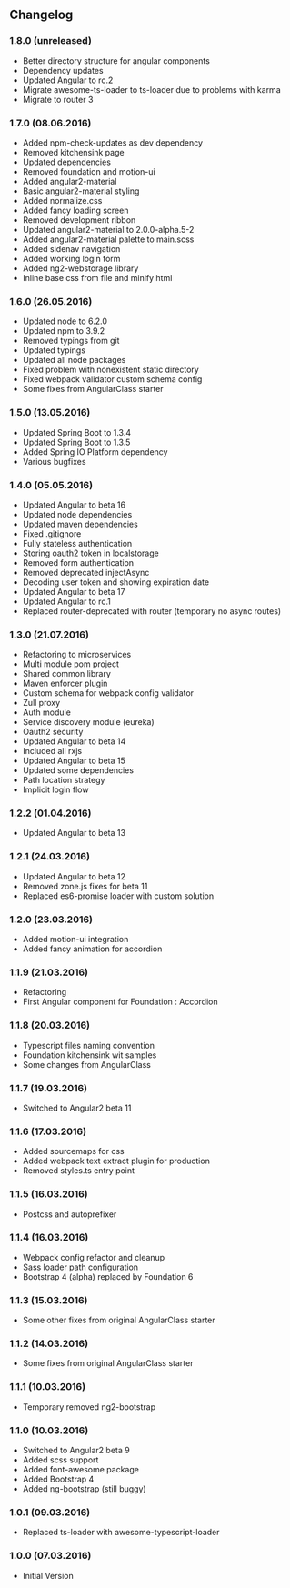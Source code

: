 ## Changelog

### 1.8.0 (unreleased)
* Better directory structure for angular components
* Dependency updates
* Updated Angular to rc.2
* Migrate awesome-ts-loader to ts-loader due to problems with karma
* Migrate to router 3

### 1.7.0 (08.06.2016)
* Added npm-check-updates as dev dependency
* Removed kitchensink page
* Updated dependencies
* Removed foundation and motion-ui
* Added angular2-material
* Basic angular2-material styling
* Added normalize.css
* Added fancy loading screen
* Removed development ribbon
* Updated angular2-material to 2.0.0-alpha.5-2
* Added angular2-material palette to main.scss
* Added sidenav navigation
* Added working login form
* Added ng2-webstorage library
* Inline base css from file and minify html

### 1.6.0 (26.05.2016)
* Updated node to 6.2.0
* Updated npm to 3.9.2
* Removed typings from git
* Updated typings
* Updated all node packages
* Fixed problem with nonexistent static directory
* Fixed webpack validator custom schema config
* Some fixes from AngularClass starter

### 1.5.0 (13.05.2016)
* Updated Spring Boot to 1.3.4
* Updated Spring Boot to 1.3.5
* Added Spring IO Platform dependency
* Various bugfixes

### 1.4.0 (05.05.2016)
* Updated Angular to beta 16
* Updated node dependencies
* Updated maven dependencies
* Fixed .gitignore
* Fully stateless authentication
* Storing oauth2 token in localstorage
* Removed form authentication
* Removed deprecated injectAsync
* Decoding user token and showing expiration date
* Updated Angular to beta 17
* Updated Angular to rc.1
* Replaced router-deprecated with router (temporary no async routes)

### 1.3.0 (21.07.2016)
* Refactoring to microservices
* Multi module pom project
* Shared common library
* Maven enforcer plugin
* Custom schema for webpack config validator
* Zull proxy
* Auth module
* Service discovery module (eureka)
* Oauth2 security
* Updated Angular to beta 14
* Included all rxjs
* Updated Angular to beta 15
* Updated some dependencies
* Path location strategy
* Implicit login flow

### 1.2.2 (01.04.2016)
* Updated Angular to beta 13

### 1.2.1 (24.03.2016)
* Updated Angular to beta 12
* Removed zone.js fixes for beta 11
* Replaced es6-promise loader with custom solution

### 1.2.0 (23.03.2016)
* Added motion-ui integration
* Added fancy animation for accordion

### 1.1.9 (21.03.2016)
* Refactoring
* First Angular component for Foundation : Accordion

### 1.1.8 (20.03.2016)
* Typescript files naming convention
* Foundation kitchensink wit samples
* Some changes from AngularClass

### 1.1.7 (19.03.2016)
* Switched to Angular2 beta 11

### 1.1.6 (17.03.2016)
* Added sourcemaps for css
* Added webpack text extract plugin for production
* Removed styles.ts entry point

### 1.1.5 (16.03.2016)
* Postcss and autoprefixer

### 1.1.4 (16.03.2016)
* Webpack config refactor and cleanup
* Sass loader path configuration
* Bootstrap 4 (alpha) replaced by Foundation 6

### 1.1.3 (15.03.2016)
* Some other fixes from original AngularClass starter

### 1.1.2 (14.03.2016)
* Some fixes from original AngularClass starter

### 1.1.1 (10.03.2016)
* Temporary removed ng2-bootstrap

### 1.1.0 (10.03.2016)
* Switched to Angular2 beta 9
* Added scss support
* Added font-awesome package
* Added Bootstrap 4
* Added ng-bootstrap (still buggy)

### 1.0.1 (09.03.2016)
* Replaced ts-loader with awesome-typescript-loader

### 1.0.0 (07.03.2016)
* Initial Version
